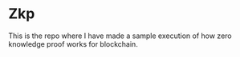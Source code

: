 # Zkp
This is the repo where I have made a sample execution of how zero knowledge proof works for blockchain.

